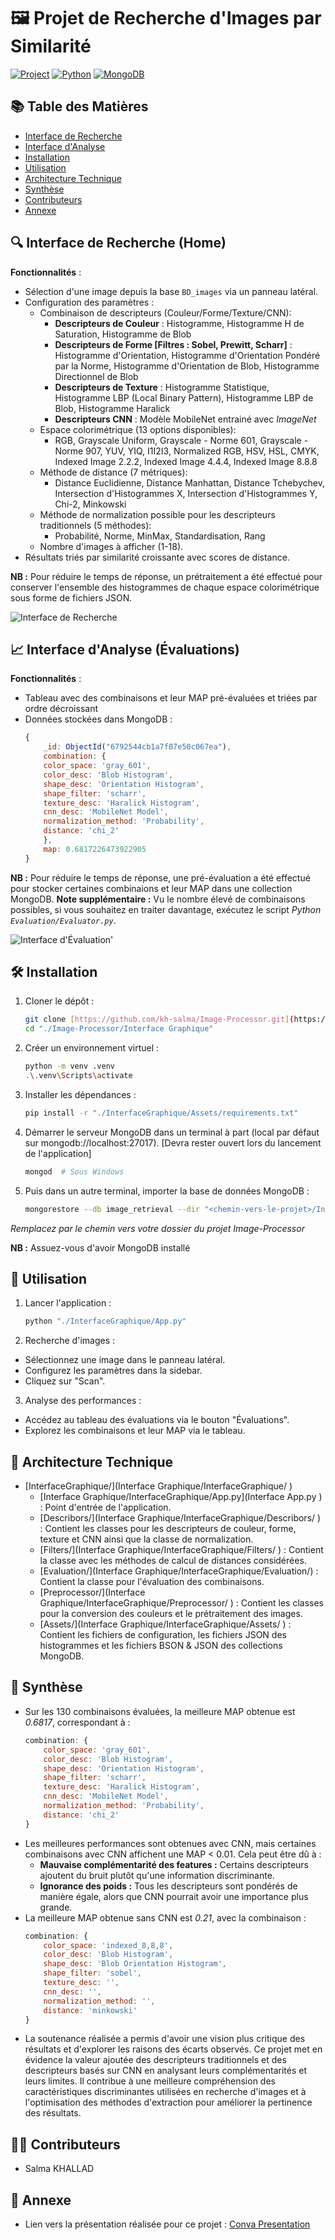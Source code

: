 # 🖼️ Projet de Recherche d'Images par Similarité

[![Project](https://img.shields.io/badge/GithubProject-1.0-red)](https://github.com/kh-salma/Image-Processor.git)
[![Python](https://img.shields.io/badge/Python-3.8%2B-blue)](https://www.python.org/)
[![MongoDB](https://img.shields.io/badge/MongoDB-5.0%2B-green)](https://www.mongodb.com/)

## 📚 Table des Matières
- [Interface de Recherche](#-interface-de-recherche)
- [Interface d'Analyse](#-interface-danalyse)
- [Installation](#-installation)
- [Utilisation](#-utilisation)
- [Architecture Technique](#-architecture-technique)
- [Synthèse](#-synthèse)
- [Contributeurs](#-contributeurs)
- [Annexe](#-annexe)

## 🔍 Interface de Recherche (Home)
**Fonctionnalités** :
- Sélection d'une image depuis la base `BD_images` via un panneau latéral.
- Configuration des paramètres :
  - Combinaison de descripteurs (Couleur/Forme/Texture/CNN):
    - **Descripteurs de Couleur** : Histogramme, Histogramme H de Saturation, Histogramme de Blob
    - **Descripteurs de Forme [Filtres : Sobel, Prewitt, Scharr]** : Histogramme d'Orientation, Histogramme d'Orientation Pondéré par la Norme, Histogramme d'Orientation de Blob, Histogramme Directionnel de Blob 
    - **Descripteurs de Texture** : Histogramme Statistique, Histogramme LBP (Local Binary Pattern), Histogramme LBP de Blob, Histogramme Haralick
    -  **Descripteurs CNN** : Modèle MobileNet entrainé avec *ImageNet*
  - Espace colorimétrique (13 options disponibles):
    - RGB, Grayscale Uniform, Grayscale - Norme 601, Grayscale - Norme 907, YUV, YIQ, I1I2I3, Normalized RGB, HSV, HSL, CMYK, Indexed Image 2.2.2, Indexed Image 4.4.4,  Indexed Image 8.8.8
  - Méthode de distance (7 métriques):
    - Distance Euclidienne, Distance Manhattan, Distance Tchebychev, Intersection d'Histogrammes X, Intersection d'Histogrammes Y, Chi-2, Minkowski
  - Méthode de normalization possible pour les descripteurs traditionnels (5 méthodes):
    - Probabilité, Norme, MinMax, Standardisation, Rang
  - Nombre d'images à afficher (1-18).
- Résultats triés par similarité croissante avec scores de distance.

**NB :** Pour réduire le temps de réponse, un prétraitement a été effectué pour conserver l'ensemble des histogrammes de chaque espace colorimétrique sous forme de fichiers JSON.

![Interface de Recherche](./Interface%20Graphique/InterfaceGraphique/Assets/Screenshoots/Interface%20de%20Recherche.png)

## 📈 Interface d'Analyse (Évaluations)
**Fonctionnalités** :
- Tableau avec des combinaisons et leur MAP pré-évaluées et triées par ordre décroissant 
- Données stockées dans MongoDB :
    ```javascript
    {
        _id: ObjectId("6792544cb1a7f07e50c067ea"),
        combination: {
        color_space: 'gray_601',
        color_desc: 'Blob Histogram',
        shape_desc: 'Orientation Histogram',
        shape_filter: 'scharr',
        texture_desc: 'Haralick Histogram',
        cnn_desc: 'MobileNet Model',
        normalization_method: 'Probability',
        distance: 'chi_2'
        },
        map: 0.6817226473922905
    }
    ```

**NB :** Pour réduire le temps de réponse, une pré-évaluation a été effectué pour stocker certaines combinaions et leur MAP dans une collection MongoDB.
**Note supplémentaire :** Vu le nombre élevé de combinaisons possibles, si vous souhaitez en traiter davantage, exécutez le script *Python `Evaluation/Evaluator.py`*.

![Interface d'Évaluation'](./Interface%20Graphique/InterfaceGraphique/Assets/Screenshoots/Interface%20d%20Evaluation.png)

## 🛠 Installation
1. Cloner le dépôt :
    ```sh
    git clone [https://github.com/kh-salma/Image-Processor.git](https://github.com/kh-salma/Image-Processor.git)
    cd "./Image-Processor/Interface Graphique"
    ```
2. Créer un environnement virtuel :
    ```sh
    python -m venv .venv
    .\.venv\Scripts\activate
    ```
3. Installer les dépendances :
    ```sh
    pip install -r "./InterfaceGraphique/Assets/requirements.txt"
    ```
4. Démarrer le serveur MongoDB dans un terminal à part (local par défaut sur mongodb://localhost:27017). [Devra rester ouvert lors du lancement de l'application]
    ```sh
    mongod  # Sous Windows
    ```
5. Puis dans un autre terminal, importer la base de données MongoDB :
    ```sh
    mongorestore --db image_retrieval --dir "<chemin-vers-le-projet>/Interface Graphique/InterfaceGraphique/Assets/Json Files/mongodb_dump/image_retrieval"
    ```
*Remplacez <chemin-vers-le-projet> par le chemin vers votre dossier du projet Image-Processor*

**NB :** Assuez-vous d'avoir MongoDB installé

## 🚀 Utilisation
1. Lancer l'application :
    ```sh
    python "./InterfaceGraphique/App.py"  
    ```
2. Recherche d'images :
  - Sélectionnez une image dans le panneau latéral.
  - Configurez les paramètres dans la sidebar.
  - Cliquez sur "Scan".
3. Analyse des performances :
  - Accédez au tableau des évaluations via le bouton "Évaluations".
  - Explorez les combinaisons et leur MAP via le tableau.

## 🧠 Architecture Technique
- [InterfaceGraphique/](Interface Graphique/InterfaceGraphique/ )
    - [Interface Graphique/InterfaceGraphique/App.py](Interface App.py ) : Point d'entrée de l'application.
    - [Describors/](Interface Graphique/InterfaceGraphique/Describors/ ) : Contient les classes pour les descripteurs de couleur, forme, texture et CNN ainsi que la classe de normalization.
    - [Filters/](Interface Graphique/InterfaceGraphique/Filters/ ) : Contient la classe avec les méthodes de calcul de distances considérées.
    - [Evaluation/](Interface Graphique/InterfaceGraphique/Evaluation/) : Contient la classe pour l'évaluation des combinaisons.
    - [Preprocessor/](Interface Graphique/InterfaceGraphique/Preprocessor/ ) : Contient les classes pour la conversion des couleurs et le prétraitement des images.
    - [Assets/](Interface Graphique/InterfaceGraphique/Assets/ ) : Contient les fichiers de configuration, les fichiers JSON des histogrammes et les fichiers BSON & JSON des collections MongoDB.

## 🧠 Synthèse
- Sur les 130 combinaisons évaluées, la meilleure MAP obtenue est *0.6817*, correspondant à :
    ```javascript
    combination: {
        color_space: 'gray_601',
        color_desc: 'Blob Histogram',
        shape_desc: 'Orientation Histogram',
        shape_filter: 'scharr',
        texture_desc: 'Haralick Histogram',
        cnn_desc: 'MobileNet Model',
        normalization_method: 'Probability',
        distance: 'chi_2'
    }
    ```
- Les meilleures performances sont obtenues avec CNN, mais certaines combinaisons avec CNN affichent une MAP < 0.01. Cela peut être dû à :
    - **Mauvaise complémentarité des features :** Certains descripteurs ajoutent du bruit plutôt qu'une information discriminante.
    - **Ignorance des poids :** Tous les descripteurs sont pondérés de manière égale, alors que CNN pourrait avoir une importance plus grande.
- La meilleure MAP obtenue sans CNN est *0.21*, avec la combinaison :
    ```javascript
    combination: {
        color_space: 'indexed_8,8,8',
        color_desc: 'Blob Histogram',
        shape_desc: 'Blob Orientation Histogram',
        shape_filter: 'sobel',
        texture_desc: '',
        cnn_desc: '',
        normalization_method: '',
        distance: 'minkowski'
    }
    ```
- La soutenance réalisée a permis d'avoir une vision plus critique des résultats et d'explorer les raisons des écarts observés. Ce projet met en évidence la valeur ajoutée des descripteurs traditionnels et des descripteurs basés sur CNN en analysant leurs complémentarités et leurs limites. Il contribue à une meilleure compréhension des caractéristiques discriminantes utilisées en recherche d'images et à l'optimisation des méthodes d'extraction pour améliorer la pertinence des résultats.

## 👩‍💻 Contributeurs
- Salma KHALLAD 

## 📝 Annexe
- Lien vers la présentation réalisée pour ce projet : [Conva Presentation](https://www.canva.com/design/DAGdAoh1yog/GNS-RNluPjwyLH0-yL_kyw/edit?utm_content=DAGdAoh1yog&utm_campaign=designshare&utm_medium=link2&utm_source=sharebutton)